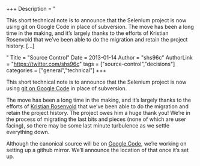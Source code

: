 +++
Description = "<p>This short technical note is to announce that the Selenium project is now using git on Google Code in place of subversion. The move has been a long time in the making, and it’s largely thanks to the efforts of Kristian Rosenvold that we’ve been able to do the migration and retain the project history. […]</p>"
Title = "Source Control"
Date = 2013-01-14
Author = "shs96c"
AuthorLink = "https://twitter.com/shs96c"
tags = ["source-control","decisions"]
categories = ["general","technical"]
+++

<p>This short technical note is to announce that the Selenium project is now using <a href="https://code.google.com/p/selenium/source/checkout">git on Google Code</a> in place of subversion.</p>
<p>The move has been a long time in the making, and it&#8217;s largely thanks to the efforts of <a href="https://twitter.com/krosenvold">Kristian Rosenvold</a> that we&#8217;ve been able to do the migration and retain the project history. The project owes him a huge thank you! We&#8217;re in the process of migrating the last bits and pieces (none of which are user facing), so there may be some last minute turbulence as we settle everything down.</p>
<p>Although the canonical source will be on <a href="http://selenium.googlecode.com/">Google Code</a>, we&#8217;re working on setting up a github mirror. We&#8217;ll announce the location of that once it&#8217;s set up.</p>

